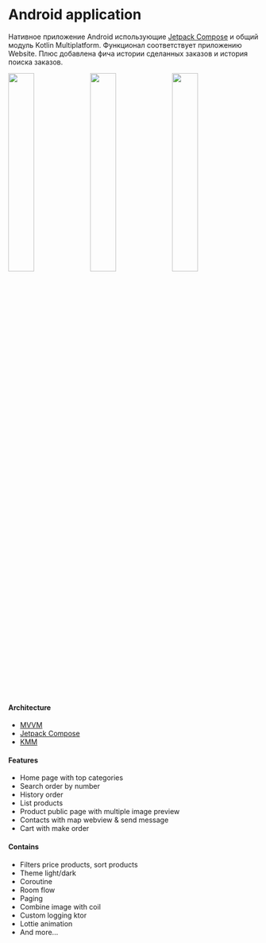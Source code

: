 # Android application

Нативное приложение Android использующие [Jetpack Compose](https://developer.android.com/jetpack/compose) и общий модуль Kotlin Multiplatform.
Функционал соответствует приложению Website.
Плюс добавлена фича истории сделанных заказов и история поиска заказов.

<p>
<img src="/images/android/android_l.png" width="32%"/>
<img src="/images/android/android_d.png" width="32%"/>
<img src="/images/android/android_anim.gif" width="32%"/>
</p>

#### Architecture

* [MVVM](https://en.wikipedia.org/wiki/Model%E2%80%93view%E2%80%93viewmodel)
* [Jetpack Compose](https://developer.android.com/jetpack/compose)
* [KMM](https://kotlinlang.org/docs/multiplatform-mobile-getting-started.html)

#### Features

* Home page with top categories
* Search order by number
* History order
* List products
* Product public page with multiple image preview
* Contacts with map webview & send message
* Cart with make order

#### Contains

* Filters price products, sort products
* Theme light/dark
* Coroutine
* Room flow
* Paging
* Combine image with coil
* Custom logging ktor
* Lottie animation
* And more...